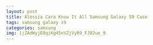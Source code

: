 ```yaml
---
layout: post
title: Alessia Cara Know It All Samsung Galaxy S9 Case
tags: samsung galaxy s9
categories: samsung
img: 1jZAdWyjEOqiKg45nVZjVyR9_FJ82ue_9
---
```

